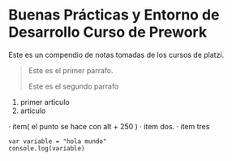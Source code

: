 # Buenas Prácticas y Entorno de Desarrollo Curso de Prework

Este es un compendio de notas tomadas de los cursos de 
platzi.

> Este es el primer parrafo.
>
> Este es el segundo parrafo

1. primer articulo
2. articulo

· item( el punto se hace con alt + 250 )
· item dos.
· item tres 

    var variable = "hola mundo"
    console.log(variable)


